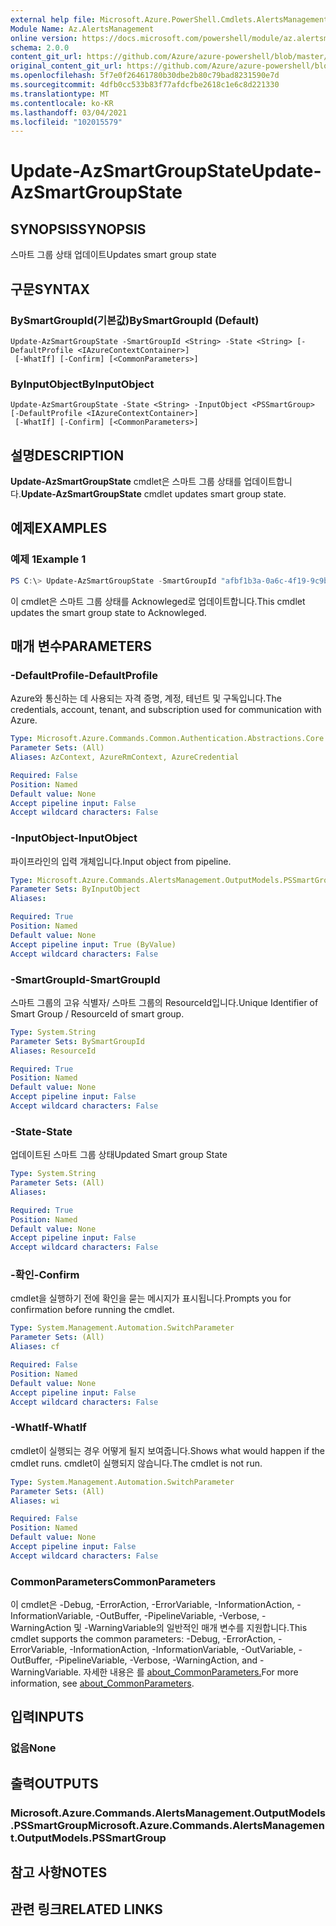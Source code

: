 ```yaml
---
external help file: Microsoft.Azure.PowerShell.Cmdlets.AlertsManagement.dll-Help.xml
Module Name: Az.AlertsManagement
online version: https://docs.microsoft.com/powershell/module/az.alertsmanagement/update-azsmartgroupstate
schema: 2.0.0
content_git_url: https://github.com/Azure/azure-powershell/blob/master/src/AlertsManagement/AlertsManagement/help/Update-AzSmartGroupState.md
original_content_git_url: https://github.com/Azure/azure-powershell/blob/master/src/AlertsManagement/AlertsManagement/help/Update-AzSmartGroupState.md
ms.openlocfilehash: 5f7e0f26461780b30dbe2b80c79bad8231590e7d
ms.sourcegitcommit: 4dfb0cc533b83f77afdcfbe2618c1e6c8d221330
ms.translationtype: MT
ms.contentlocale: ko-KR
ms.lasthandoff: 03/04/2021
ms.locfileid: "102015579"
---
```

# <span data-ttu-id="ad9bc-101">Update-AzSmartGroupState</span><span class="sxs-lookup"><span data-stu-id="ad9bc-101">Update-AzSmartGroupState</span></span>

## <span data-ttu-id="ad9bc-102">SYNOPSIS</span><span class="sxs-lookup"><span data-stu-id="ad9bc-102">SYNOPSIS</span></span>
<span data-ttu-id="ad9bc-103">스마트 그룹 상태 업데이트</span><span class="sxs-lookup"><span data-stu-id="ad9bc-103">Updates smart group state</span></span>

## <span data-ttu-id="ad9bc-104">구문</span><span class="sxs-lookup"><span data-stu-id="ad9bc-104">SYNTAX</span></span>

### <span data-ttu-id="ad9bc-105">BySmartGroupId(기본값)</span><span class="sxs-lookup"><span data-stu-id="ad9bc-105">BySmartGroupId (Default)</span></span>
```
Update-AzSmartGroupState -SmartGroupId <String> -State <String> [-DefaultProfile <IAzureContextContainer>]
 [-WhatIf] [-Confirm] [<CommonParameters>]
```

### <span data-ttu-id="ad9bc-106">ByInputObject</span><span class="sxs-lookup"><span data-stu-id="ad9bc-106">ByInputObject</span></span>
```
Update-AzSmartGroupState -State <String> -InputObject <PSSmartGroup> [-DefaultProfile <IAzureContextContainer>]
 [-WhatIf] [-Confirm] [<CommonParameters>]
```

## <span data-ttu-id="ad9bc-107">설명</span><span class="sxs-lookup"><span data-stu-id="ad9bc-107">DESCRIPTION</span></span>
<span data-ttu-id="ad9bc-108">**Update-AzSmartGroupState** cmdlet은 스마트 그룹 상태를 업데이트합니다.</span><span class="sxs-lookup"><span data-stu-id="ad9bc-108">**Update-AzSmartGroupState** cmdlet updates smart group state.</span></span>

## <span data-ttu-id="ad9bc-109">예제</span><span class="sxs-lookup"><span data-stu-id="ad9bc-109">EXAMPLES</span></span>

### <span data-ttu-id="ad9bc-110">예제 1</span><span class="sxs-lookup"><span data-stu-id="ad9bc-110">Example 1</span></span>
```powershell
PS C:\> Update-AzSmartGroupState -SmartGroupId "afbf1b3a-0a6c-4f19-9c9b-644ccd7b1529" -State "Acknowledged"
```

<span data-ttu-id="ad9bc-111">이 cmdlet은 스마트 그룹 상태를 Acknowleged로 업데이트합니다.</span><span class="sxs-lookup"><span data-stu-id="ad9bc-111">This cmdlet updates the smart group state to Acknowleged.</span></span>

## <span data-ttu-id="ad9bc-112">매개 변수</span><span class="sxs-lookup"><span data-stu-id="ad9bc-112">PARAMETERS</span></span>

### <span data-ttu-id="ad9bc-113">-DefaultProfile</span><span class="sxs-lookup"><span data-stu-id="ad9bc-113">-DefaultProfile</span></span>
<span data-ttu-id="ad9bc-114">Azure와 통신하는 데 사용되는 자격 증명, 계정, 테넌트 및 구독입니다.</span><span class="sxs-lookup"><span data-stu-id="ad9bc-114">The credentials, account, tenant, and subscription used for communication with Azure.</span></span>

```yaml
Type: Microsoft.Azure.Commands.Common.Authentication.Abstractions.Core.IAzureContextContainer
Parameter Sets: (All)
Aliases: AzContext, AzureRmContext, AzureCredential

Required: False
Position: Named
Default value: None
Accept pipeline input: False
Accept wildcard characters: False
```

### <span data-ttu-id="ad9bc-115">-InputObject</span><span class="sxs-lookup"><span data-stu-id="ad9bc-115">-InputObject</span></span>
<span data-ttu-id="ad9bc-116">파이프라인의 입력 개체입니다.</span><span class="sxs-lookup"><span data-stu-id="ad9bc-116">Input object from pipeline.</span></span>

```yaml
Type: Microsoft.Azure.Commands.AlertsManagement.OutputModels.PSSmartGroup
Parameter Sets: ByInputObject
Aliases:

Required: True
Position: Named
Default value: None
Accept pipeline input: True (ByValue)
Accept wildcard characters: False
```

### <span data-ttu-id="ad9bc-117">-SmartGroupId</span><span class="sxs-lookup"><span data-stu-id="ad9bc-117">-SmartGroupId</span></span>
<span data-ttu-id="ad9bc-118">스마트 그룹의 고유 식별자/ 스마트 그룹의 ResourceId입니다.</span><span class="sxs-lookup"><span data-stu-id="ad9bc-118">Unique Identifier of Smart Group / ResourceId of smart group.</span></span>

```yaml
Type: System.String
Parameter Sets: BySmartGroupId
Aliases: ResourceId

Required: True
Position: Named
Default value: None
Accept pipeline input: False
Accept wildcard characters: False
```

### <span data-ttu-id="ad9bc-119">-State</span><span class="sxs-lookup"><span data-stu-id="ad9bc-119">-State</span></span>
<span data-ttu-id="ad9bc-120">업데이트된 스마트 그룹 상태</span><span class="sxs-lookup"><span data-stu-id="ad9bc-120">Updated Smart group State</span></span>

```yaml
Type: System.String
Parameter Sets: (All)
Aliases:

Required: True
Position: Named
Default value: None
Accept pipeline input: False
Accept wildcard characters: False
```

### <span data-ttu-id="ad9bc-121">-확인</span><span class="sxs-lookup"><span data-stu-id="ad9bc-121">-Confirm</span></span>
<span data-ttu-id="ad9bc-122">cmdlet을 실행하기 전에 확인을 묻는 메시지가 표시됩니다.</span><span class="sxs-lookup"><span data-stu-id="ad9bc-122">Prompts you for confirmation before running the cmdlet.</span></span>

```yaml
Type: System.Management.Automation.SwitchParameter
Parameter Sets: (All)
Aliases: cf

Required: False
Position: Named
Default value: None
Accept pipeline input: False
Accept wildcard characters: False
```

### <span data-ttu-id="ad9bc-123">-WhatIf</span><span class="sxs-lookup"><span data-stu-id="ad9bc-123">-WhatIf</span></span>
<span data-ttu-id="ad9bc-124">cmdlet이 실행되는 경우 어떻게 될지 보여줍니다.</span><span class="sxs-lookup"><span data-stu-id="ad9bc-124">Shows what would happen if the cmdlet runs.</span></span>
<span data-ttu-id="ad9bc-125">cmdlet이 실행되지 않습니다.</span><span class="sxs-lookup"><span data-stu-id="ad9bc-125">The cmdlet is not run.</span></span>

```yaml
Type: System.Management.Automation.SwitchParameter
Parameter Sets: (All)
Aliases: wi

Required: False
Position: Named
Default value: None
Accept pipeline input: False
Accept wildcard characters: False
```

### <span data-ttu-id="ad9bc-126">CommonParameters</span><span class="sxs-lookup"><span data-stu-id="ad9bc-126">CommonParameters</span></span>
<span data-ttu-id="ad9bc-127">이 cmdlet은 -Debug, -ErrorAction, -ErrorVariable, -InformationAction, -InformationVariable, -OutBuffer, -PipelineVariable, -Verbose, -WarningAction 및 -WarningVariable의 일반적인 매개 변수를 지원합니다.</span><span class="sxs-lookup"><span data-stu-id="ad9bc-127">This cmdlet supports the common parameters: -Debug, -ErrorAction, -ErrorVariable, -InformationAction, -InformationVariable, -OutVariable, -OutBuffer, -PipelineVariable, -Verbose, -WarningAction, and -WarningVariable.</span></span> <span data-ttu-id="ad9bc-128">자세한 내용은 를 [about_CommonParameters.](http://go.microsoft.com/fwlink/?LinkID=113216)</span><span class="sxs-lookup"><span data-stu-id="ad9bc-128">For more information, see [about_CommonParameters](http://go.microsoft.com/fwlink/?LinkID=113216).</span></span>

## <span data-ttu-id="ad9bc-129">입력</span><span class="sxs-lookup"><span data-stu-id="ad9bc-129">INPUTS</span></span>

### <span data-ttu-id="ad9bc-130">없음</span><span class="sxs-lookup"><span data-stu-id="ad9bc-130">None</span></span>

## <span data-ttu-id="ad9bc-131">출력</span><span class="sxs-lookup"><span data-stu-id="ad9bc-131">OUTPUTS</span></span>

### <span data-ttu-id="ad9bc-132">Microsoft.Azure.Commands.AlertsManagement.OutputModels.PSSmartGroup</span><span class="sxs-lookup"><span data-stu-id="ad9bc-132">Microsoft.Azure.Commands.AlertsManagement.OutputModels.PSSmartGroup</span></span>

## <span data-ttu-id="ad9bc-133">참고 사항</span><span class="sxs-lookup"><span data-stu-id="ad9bc-133">NOTES</span></span>

## <span data-ttu-id="ad9bc-134">관련 링크</span><span class="sxs-lookup"><span data-stu-id="ad9bc-134">RELATED LINKS</span></span>
